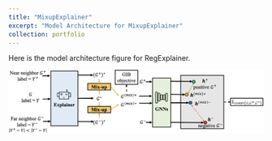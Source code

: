 ```yaml
---
title: "MixupExplainer"
excerpt: "Model Architecture for MixupExplainer"
collection: portfolio
---
```


Here is the model architecture figure for RegExplainer. 

![MixupExplainer](/images/regexplainer.png)
